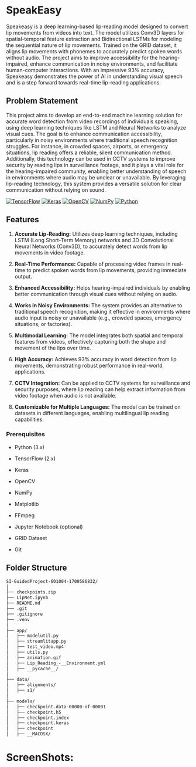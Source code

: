 # SpeakEasy
Speakeasy is a deep learning-based lip-reading model designed to convert lip movements from videos into text. The model utilizes Conv3D layers for spatial-temporal feature extraction and Bidirectional LSTMs for modeling the sequential nature of lip movements. Trained on the GRID dataset, it aligns lip movements with phonemes to accurately predict spoken words without audio. The project aims to improve accessibility for the hearing-impaired, enhance communication in noisy environments, and facilitate human-computer interactions. With an impressive 93% accuracy, Speakeasy demonstrates the power of AI in understanding visual speech and is a step forward towards real-time lip-reading applications.

## Problem Statement
This project aims to develop an end-to-end machine learning solution for accurate word detection from video recordings of individuals speaking, using deep learning techniques like LSTM and Neural Networks to analyze visual cues. The goal is to enhance communication accessibility, particularly in noisy environments where traditional speech recognition struggles. For instance, in crowded spaces, airports, or emergency situations, lip reading offers a reliable, silent communication method. Additionally, this technology can be used in CCTV systems to improve security by reading lips in surveillance footage, and it plays a vital role for the hearing-impaired community, enabling better understanding of speech in environments where audio may be unclear or unavailable. By leveraging lip-reading technology, this system provides a versatile solution for clear communication without relying on sound.

[![TensorFlow](https://img.shields.io/badge/TensorFlow-2.x-orange?style=for-the-badge&logo=tensorflow&logoColor=white)](https://www.tensorflow.org/)
[![Keras](https://img.shields.io/badge/Keras-2.x-D00000?style=for-the-badge&logo=keras&logoColor=white)](https://keras.io/)
[![OpenCV](https://img.shields.io/badge/OpenCV-4.x-blue?style=for-the-badge&logo=opencv&logoColor=white)](https://opencv.org/)
[![NumPy](https://img.shields.io/badge/NumPy-1.x-blue?style=for-the-badge&logo=numpy&logoColor=white)](https://numpy.org/)
[![Python](https://img.shields.io/badge/Python-3.x-blue?style=for-the-badge&logo=python&logoColor=white)](https://www.python.org/)

## Features
1. **Accurate Lip-Reading:** Utilizes deep learning techniques, including LSTM (Long Short-Term Memory) networks and 3D Convolutional Neural Networks (Conv3D), to accurately detect words from lip movements in video footage.

2. **Real-Time Performance:** Capable of processing video frames in real-time to predict spoken words from lip movements, providing immediate output.

3. **Enhanced Accessibility:** Helps hearing-impaired individuals by enabling better communication through visual cues without relying on audio.

4. **Works in Noisy Environments:** The system provides an alternative to traditional speech recognition, making it effective in environments where audio input is noisy or unavailable (e.g., crowded spaces, emergency situations, or factories).

5. **Multimodal Learning:** The model integrates both spatial and temporal features from videos, effectively capturing both the shape and movement of the lips over time.

6. **High Accuracy:** Achieves 93% accuracy in word detection from lip movements, demonstrating robust performance in real-world applications.

7. **CCTV Integration:** Can be applied to CCTV systems for surveillance and security purposes, where lip reading can help extract information from video footage when audio is not available.

8. **Customizable for Multiple Languages:** The model can be trained on datasets in different languages, enabling multilingual lip reading capabilities.

### Prerequisites
- Python (3.x)
- TensorFlow (2.x)
- Keras
- OpenCV
- NumPy
- Matplotlib
- FFmpeg
 
- Jupyter Notebook (optional)
- GRID Dataset
- Git

## Folder Structure
```bash
SI-GuidedProject-601004-1700586832/
│
├── checkpoints.zip
├── LipNet.ipynb
├── README.md
├── .git
├── .gitignore
├── .venv
│
├── app/
│   ├── modelutil.py
│   ├── streamlitapp.py
│   ├── test_video.mp4
│   ├── utils.py
│   ├── animation.gif
│   ├── Lip_Reading_-__Environment.yml
│   ├── __pycache__/
│
├── data/
│   ├── alignments/
│   ├── s1/
│
├── models/
│   ├── checkpoint.data-00000-of-00001
│   ├── checkpoint.h5
│   ├── checkpoint.index
│   ├── checkpoint.keras
│   ├── checkpoint
│   ├── __MACOSX/
 ```

# ScreenShots:

